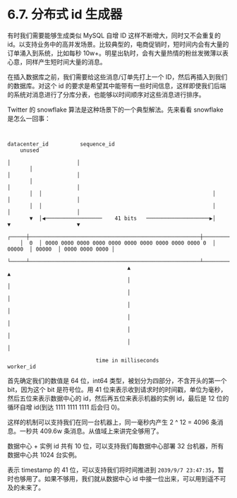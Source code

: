 # 6.7. 分布式 id 生成器

有时我们需要能够生成类似 MySQL 自增 ID 这样不断增大，同时又不会重复的 id。以支持业务中的高并发场景。比较典型的，电商促销时，短时间内会有大量的订单涌入到系统，比如每秒 10w+。明星出轨时，会有大量热情的粉丝发微薄以表心意，同样产生短时间大量的消息。

在插入数据库之前，我们需要给这些消息/订单先打上一个 ID，然后再插入到我们的数据库。对这个 id 的要求是希望其中能带有一些时间信息，这样即使我们后端的系统对消息进行了分库分表，也能够以时间顺序对这些消息进行排序。

Twitter 的 snowflake 算法是这种场景下的一个典型解法。先来看看 snowflake 是怎么一回事：

```
                                                                                                     
                                                               datacenter_id          sequence_id    
    unused                                                                                           
                                                                      │                     │        
       │                                                              │                     │        
       │                                                              │                     │        
       │  │                                                      │    │                     │        
       │  │                                                      │    │                     │        
       ▼  │◀──────────────────    41 bits   ────────────────────▶│    ▼                     ▼        
    ┌─────┼──────────────────────────────────────────────────────┼────────┬────────┬────────────────┐
    │  0  │ 0000 0000 0000 0000 0000 0000 0000 0000 0000 0000 0  │ 00000  │ 00000  │ 0000 0000 0000 │
    └─────┴──────────────────────────────────────────────────────┴────────┴────────┴────────────────┘
                                      ▲                                        ▲                     
                                      │                                        │                     
                                      │                                        │                     
                                      │                                        │                     
                                      │                                        │                     
                                      │                                        │                     
                                      │                                        │                     
                                                                                                     
                            time in milliseconds                          worker_id                  

```

首先确定我们的数值是 64 位，int64 类型，被划分为四部分，不含开头的第一个 bit，因为这个 bit 是符号位。用 41 位来表示收到请求时的时间戳，单位为毫秒，然后五位来表示数据中心的 id，然后再五位来表示机器的实例 id，最后是 12 位的循环自增 id(到达 1111 1111 1111 后会归 0)。

这样的机制可以支持我们在同一台机器上，同一毫秒内产生 2 ^ 12 = 4096 条消息。一秒共 409.6w 条消息。从值域上来讲完全够用了。

数据中心 + 实例 id 共有 10 位，可以支持我们每数据中心部署 32 台机器，所有数据中心共 1024 台实例。

表示 timestamp 的 41 位，可以支持我们将时间推进到 `2039/9/7 23:47:35`，暂时也够用了。如果不够用，我们就从数据中心 id 中接一位出来，可以用到遥不可及的未来了。

